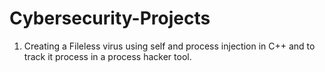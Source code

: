 # Cybersecurity-Projects

1) Creating a Fileless virus using self and process injection in C++ and to track it process in a process hacker tool. 
